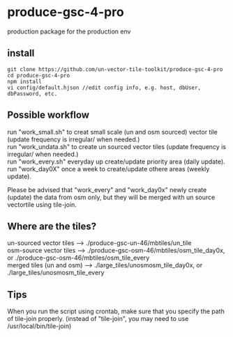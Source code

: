 # produce-gsc-4-pro
production package for the production env


## install
```console
git clone https://github.com/un-vector-tile-toolkit/produce-gsc-4-pro
cd produce-gsc-4-pro
npm install
vi config/default.hjson //edit config info, e.g. host, dbUser, dbPassword, etc.
```

## Possible workflow
run "work_small.sh" to creat small scale (un and osm sourced) vector tile (update frequency is irregular/ when needed.)  
run "work_undata.sh" to create un sourced vector tiles (update frequency is irregular/ when needed.)  
run "work_every.sh" everyday up create/update priority area (daily update).  
run "work_day0X" once a week to create/update othere areas (weekly update).     

Please be advised that "work_every" and "work_day0x" newly create (update) the data from osm only, but they will be merged with un source vectortile using tile-join.  

## Where are the tiles?
un-sourced vector tiles --> ./produce-gsc-un-46/mbtiles/un_tile  
osm-source vector tiles --> ./produce-gsc-osm-46/mbtiles/osm_tile_day0x, or ./produce-gsc-osm-46/mbtiles/osm_tile_every  
merged tiles (un and osm) --> ./large_tiles/unosmosm_tile_day0x, or ./large_tiles/unosmosm_tile_every  

## Tips
When you run the script using crontab, make sure that you specify the path of tile-join properly. (instead of "tile-join", you may need to use /usr/local/bin/tile-join) 
 